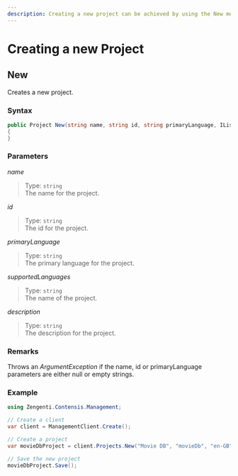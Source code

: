 ```yaml
---
description: Creating a new project can be achieved by using the New method.
---
```

# Creating a new Project

## New

Creates a new project.

### Syntax

```cs
public Project New(string name, string id, string primaryLanguage, IList<string> supportedLanguages = null, string description = null)
{
}
```

### Parameters

*name*
> Type: `string`  
> The name for the project.

*id*
> Type: `string`  
> The id for the project.

*primaryLanguage*
> Type: `string`  
> The primary language for the project.

*supportedLanguages*
> Type: `string`  
> The name of the project.

*description*
> Type: `string`  
> The description for the project.

### Remarks

Throws an *ArgumentException* if the name, id or primaryLanguage parameters are either null or empty strings.

### Example

```cs
using Zengenti.Contensis.Management;

// Create a client
var client = ManagementClient.Create();

// Create a project
var movieDbProject = client.Projects.New("Movie DB", "movieDb", "en-GB");

// Save the new project
movieDbProject.Save();
```

